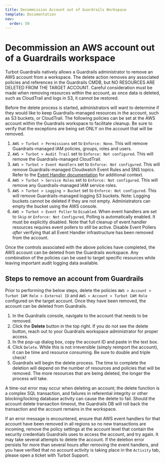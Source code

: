 ```yaml
---
title: Decommission Account out of Guardrails Workspace
template: Documentation
nav:
  order: 50
---
```


# Decommission an AWS account out of a Guardrails workspace

Turbot Guardrails natively allows a Guardrails administrator to remove an AWS account from a workspace.
The delete action removes any associated policies and references in the
Guardrails CMDB, but NO RESOURCES ARE DELETED FROM THE TARGET ACCOUNT. Careful
consideration must be made when removing resources within the account, as once
data is deleted, such as CloudTrail and logs in S3, it cannot be restored.

Before the delete process is started, administrators will want to determine if
they would like to keep Guardrails-managed resources in the account, such as S3 buckets, or CloudTrail. 
The following policies can be set at the AWS account within the Guardrails workspace to
facilitate cleanup. Be sure to verify that the exceptions are being set ONLY on the account that will be removed.

1. `AWS > Turbot > Permissions` set to `Enforce: None`. This will remove Guardrails-managed
   IAM policies, groups, roles and users. 
2. `AWS > Turbot > Audit Trail` set to `Enforce: Not configured`. This will
   remove the Guardrails-managed CloudTrail.
3. `AWS > Turbot > Event Handlers` set to `Enforce: Not configured`. This will
   remove Guardrails-managed Cloudwatch Event Rules and SNS topics. Refer to the
   [Event Handler documentation](guides/aws/event-handlers) for additional
   context.
4. `AWS > Turbot > Service Roles` set to `Enforce: Not configured`. This will
   remove any Guardrails-managed IAM service roles.
5. `AWS > Turbot > Logging > Bucket` set to `Enforce: Not configured`. This will
   remove Guardrails-managed logging S3 buckets.  Note: Logging buckets cannot be deleted
   if they are not empty. Administrators can empty the bucket using the AWS
   console.
6. `AWS > Turbot > Event Poller` to `Disabled`. When event handlers are set to
   `Skip` or `Enforce: Not Configured`, Polling is automatically enabled. It
   must be explicitly disabled. Note that full cleanup of event handler
   resources requires event pollers to still be active. Disable Event Pollers
   _after_ verifying that all Event Handler infrastructure has been removed from
   the account.

Once the controls associated with the above policies have completed, the AWS
account can be deleted from the Guardrails workspace. Any combination of the policies can be used
to target specific resources while leaving important audit logging data available.

## Steps to remove an account from Guardrails

Prior to performing the below steps, delete the policies
`AWS > Account > Turbot IAM Role > External ID` and
`AWS > Account > Turbot IAM Role` configured on the target account. Once they
have been removed, the account can be deleted from Guardrails.

1. In the Guardrails console, navigate to the account that needs to be removed.
2. Click the **Delete** button in the top right. If you do not see the delete
   button, reach out to your Guardrails workspace administrator for proper access.
3. In the pop-up dialog box, copy the account ID and paste in the text box.
4. Click `Delete`. While this is not irreversible (simply reimport the account),
   it can be time and resource consuming. Be sure to double and triple check!
5. Guardrails will begin the delete process. The time to complete the deletion will
   depend on the number of resources and policies that will be removed. The more
   resources that are being deleted, the longer the process will take.

A time-out error may occur when deleting an account; the delete function is a complex SQL
transaction, and failures in referential integrity or other blocking/locking
database activity can cause the delete to fail.  Should the account delete transaction timeout,
the Guardrails DB will roll back the transaction and the account remains in the workspace.

If an error message is encountered, ensure that AWS event handlers
for that account have been removed in all regions so no new transactions are incoming,
remove the policy settings at the account level that contain the security
credentials Guardrails uses to access the account, and try again. It may take
several attempts to delete the account. If the deletion error persists for more
than several hours after removing the event handlers, and you have verified that
no account activity is taking place in the `Activity` tab, please open a ticket
with Turbot Support.
